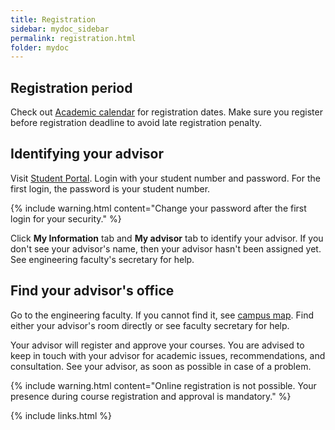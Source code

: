 ```yaml
---
title: Registration
sidebar: mydoc_sidebar
permalink: registration.html
folder: mydoc
---
```


## Registration period

Check out [Academic calendar](https://portal.gaueng.org/calendar/cal.php) for registration dates. Make sure you register before registration deadline to avoid late registration penalty.

## Identifying your advisor

Visit [Student Portal](https://student.gau.edu.tr/). Login with your student number and password. For the first login, the password is your student number.

{% include warning.html content="Change your password after the first login for your security." %}

Click **My Information** tab and **My advisor** tab to identify your advisor. If you don't see your advisor's name, then your advisor hasn't been assigned yet. See engineering faculty's secretary for help.

## Find your advisor's office

Go to the engineering faculty. If you cannot find it, see [campus map](https://portal.gaueng.org/gaumap/GAUmap.html). Find either your advisor's room directly or see faculty secretary for help.

Your advisor will register and approve your courses. You are advised to keep in touch with your advisor for academic issues, recommendations, and consultation. See your advisor, as soon as possible in case of a problem.

{% include warning.html content="Online registration is not possible. Your presence during course registration and approval is mandatory." %}

{% include links.html %}
